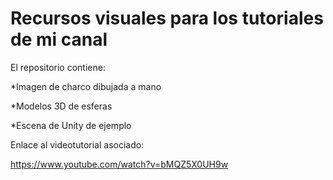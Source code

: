 # Recursos visuales para los tutoriales de mi canal

El repositorio contiene:

*Imagen de charco dibujada a mano

*Modelos 3D de esferas

*Escena de Unity de ejemplo

Enlace al videotutorial asociado:

https://www.youtube.com/watch?v=bMQZ5X0UH9w
